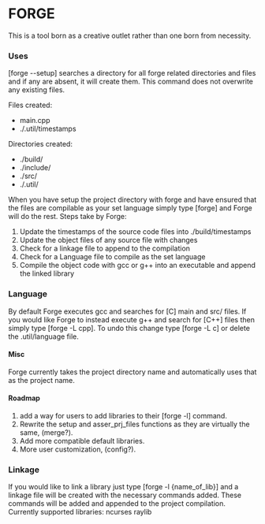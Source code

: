 # FORGE
This is a tool born as a creative outlet rather than one born from necessity.

### Uses
[forge --setup] searches a directory for all forge related directories and files and if any are absent, it will create them. This command does not overwrite any existing files.

Files created:
- main.cpp
- ./.util/timestamps

Directories created:
- ./build/
- ./include/
- ./src/
- ./.util/

When you have setup the project directory with forge and have ensured that the files are compilable as your set language simply type [forge] and Forge will do the rest.
Steps take by Forge:
1. Update the timestamps of the source code files into ./build/timestamps
2. Update the object files of any source file with changes
3. Check for a linkage file to append to the compilation
4. Check for a Language file to compile as the set language
5. Compile the object code with gcc or g++ into an executable and append the linked library

### Language
By default Forge executes gcc and searches for [C] main and src/ files.
If you would like Forge to instead execute g++ and search for [C++] files then simply type [forge -L cpp].
To undo this change type [forge -L c] or delete the .util/language file.

#### Misc
Forge currently takes the project directory name and automatically uses that as the project name.

#### Roadmap
1. add a way for users to add libraries to their [forge -l] command.
2. Rewrite the setup and asser_prj_files functions as they are virtually the same, (merge?).
3. Add more compatible default libraries.
4. More user customization, (config?). 

### Linkage
If you would like to link a library just type [forge -l {name_of_lib}] and a linkage file will be created with the necessary commands added. These commands will be added and appended to the project compilation.
Currently supported libraries:
	ncurses
	raylib

